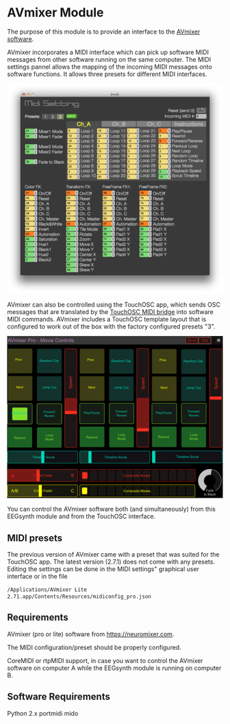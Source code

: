 # AVmixer Module

The purpose of this module is to provide an interface to the [AVmixer software](https://neuromixer.com/products/avmixer).

AVmixer incorporates a MIDI interface which can pick up software MIDI messages from other software running on the same computer. The MIDI settings pannel allows the mapping of the incoming MIDI messages onto software functions. It allows three presets for different MIDI interfaces.  

![AVmixer settings](./avmixer.png)

AVmixer can also be controlled using the TouchOSC app, which sends OSC messages that are translated by the [TouchOSC MIDI bridge](http://hexler.net/docs/touchosc-configuration-connections-bridge) into software MIDI commands. AVmixer includes a TouchOSC template layout that is configured to work out of the box with the factory configured presets "3".

![TouchOSC](./touchosc.png)

You can control the AVmixer software both (and simultaneously) from this EEGsynth module and from the TouchOSC interface.

## MIDI presets

The previous version of AVmixer came with a preset that was suited for the TouchOSC app. The latest version (2.7.1) does not come with any presets. Editing the settings can be done in the MIDI settings" graphical user interface or in the file

    /Applications/AVmixer Lite 2.71.app/Contents/Resources/midiconfig_pro.json

## Requirements

AVmixer (pro or lite) software from https://neuromixer.com.

The MIDI configuration/preset should be properly configured.

CoreMIDI or rtpMIDI support, in case you want to control the AVmixer software on computer A while the EEGsynth module is running on computer B.

## Software Requirements

Python 2.x
portmidi
mido
